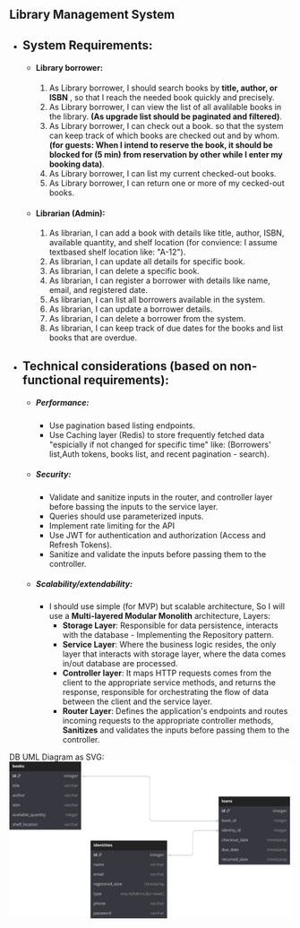 ## Library Management System

- ## System Requirements:

  - #### Library borrower:
    1. As Library borrower, I should search books by **title, author, or ISBN** , so that I reach the needed book quickly and precisely.
    2. As Library borrower, I can view the list of all avalilable books in the library. **(As upgrade list should be paginated and filtered)**.
    3. As Library borrower, I can check out a book. so that the system can keep track of which books are checked out and by whom. **(for guests: When I intend to reserve the book, it should be blocked for (5 min) from reservation by other while I enter my booking data)**.
    4. As Library borrower, I can list my current checked-out books.
    5. As Library borrower, I can return one or more of my cecked-out books.
  - #### Librarian (Admin):
    1. As librarian, I can add a book with details like title, author, ISBN, available quantity, and shelf location (for convience: I assume textbased shelf location like: "A-12").
    2. As librarian, I can update all details for specific book.
    3. As librarian, I can delete a specific book.
    4. As librarian, I can register a borrower with details like name, email, and registered date.
    5. As librarian, I can list all borrowers available in the system.
    6. As librarian, I can update a borrower details.
    7. As librarian, I can delete a borrower from the system.
    8. As librarian, I can keep track of due dates for the books and list books that are overdue.

- ## Technical considerations (based on non-functional requirements):

  - ##### Performance:
    - Use pagination based listing endpoints.
    - Use Caching layer (Redis) to store frequently fetched data "espicially if not changed for specific time" like: (Borrowers' list,Auth tokens, books list, and recent pagination - search).
  - ##### Security:

    - Validate and sanitize inputs in the router, and controller layer before bassing the inputs to the service layer.
    - Queries should use parameterized inputs.
    - Implement rate limiting for the API
    - Use JWT for authentication and authorization (Access and Refresh Tokens).
    - Sanitize and validate the inputs before passing them to the controller.

  - ##### Scalability/extendability:
    - I should use simple (for MVP) but scalable architecture, So I will use a **Multi-layered Modular Monolith** architecture, Layers:
      - **Storage Layer**: Responsible for data persistence, interacts with the database - Implementing the Repository pattern.
      - **Service Layer**: Where the business logic resides, the only layer that interacts with storage layer, where the data comes in/out database are processed.
      - **Controller layer**: It maps HTTP requests comes from the client to the appropriate service methods, and returns the response, responsible for orchestrating the flow of data between the client and the service layer.
      - **Router Layer**: Defines the application's endpoints and routes incoming requests to the appropriate controller methods, **Sanitizes** and validates the inputs before passing them to the controller.

DB UML Diagram as SVG:
<img src="./DB_design uml.svg">
